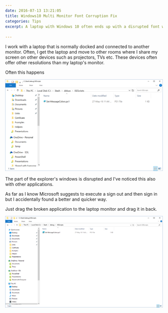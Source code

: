 ```yaml
---
date: 2016-07-13 13:21:05
title: Windows10 Multi Monitor Font Corruption Fix
categories: Tips
excerpt: A laptop with Windows 10 often ends up with a disrupted font when changing external monitors/devices. A quick fix

---
```




I work with a laptop that is normally docked and connected to another monitor. 
Often, I get the laptop and move to other rooms where I share my screen on other devices such as projectors, TVs etc. 
These devices often offer other resolutions than my laptop's monitor.

Often this happens

 ![Broken explorer font](/assets/images/posts/2016-07-13-Windows10-Multi-Monitor-Font-Fix.Broken.png "Broken explorer")

 The part of the explorer's windows is disrupted and I've noticed this also with other applications.

 As far as I know Microsoft suggests to execute a sign out and then sign in but I accidentally found a better and quicker way.

 Just drag the broken application to the laptop monitor and drag it in back.

 ![Broken explorer font](/assets/images/posts/2016-07-13-Windows10-Multi-Monitor-Font-Fix.Fixed.png "Broken explorer")

